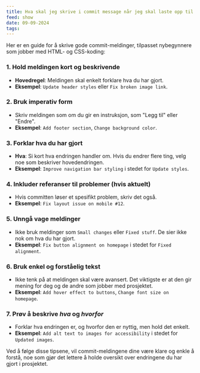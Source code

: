 ```yaml
---
title: Hva skal jeg skrive i commit message når jeg skal laste opp til Github?
feed: show
date: 09-09-2024
tags:
---
```

Her er en guide for å skrive gode commit-meldinger, tilpasset nybegynnere som jobber med HTML- og CSS-koding:

### 1. **Hold meldingen kort og beskrivende**
   - **Hovedregel**: Meldingen skal enkelt forklare hva du har gjort. 
   - **Eksempel**: `Update header styles` eller `Fix broken image link`.

### 2. **Bruk imperativ form**
   - Skriv meldingen som om du gir en instruksjon, som "Legg til" eller "Endre".
   - **Eksempel**: `Add footer section`, `Change background color`.

### 3. **Forklar hva du har gjort**
   - **Hva**: Si kort hva endringen handler om. Hvis du endrer flere ting, velg noe som beskriver hovedendringen.
   - **Eksempel**: `Improve navigation bar styling` i stedet for `Update styles`.

### 4. **Inkluder referanser til problemer (hvis aktuelt)**
   - Hvis committen løser et spesifikt problem, skriv det også.
   - **Eksempel**: `Fix layout issue on mobile #12`.

### 5. **Unngå vage meldinger**
   - Ikke bruk meldinger som `Small changes` eller `Fixed stuff`. De sier ikke nok om hva du har gjort.
   - **Eksempel**: `Fix button alignment on homepage` i stedet for `Fixed alignment`.

### 6. **Bruk enkel og forståelig tekst**
   - Ikke tenk på at meldingen skal være avansert. Det viktigste er at den gir mening for deg og de andre som jobber med prosjektet.
   - **Eksempel**: `Add hover effect to buttons`, `Change font size on homepage`.

### 7. **Prøv å beskrive *hva* og *hvorfor***
   - Forklar hva endringen er, og hvorfor den er nyttig, men hold det enkelt.
   - **Eksempel**: `Add alt text to images for accessibility` i stedet for `Updated images`.

Ved å følge disse tipsene, vil commit-meldingene dine være klare og enkle å forstå, noe som gjør det lettere å holde oversikt over endringene du har gjort i prosjektet.